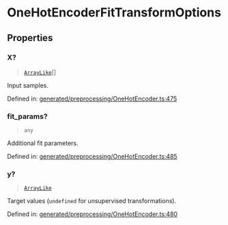 # OneHotEncoderFitTransformOptions

## Properties

### X?

> [`ArrayLike`](../types/ArrayLike.md)[]

Input samples.

Defined in:  [generated/preprocessing/OneHotEncoder.ts:475](https://github.com/transitive-bullshit/scikit-learn-ts/blob/b59c1ff/packages/sklearn/src/generated/preprocessing/OneHotEncoder.ts#L475)

### fit\_params?

> `any`

Additional fit parameters.

Defined in:  [generated/preprocessing/OneHotEncoder.ts:485](https://github.com/transitive-bullshit/scikit-learn-ts/blob/b59c1ff/packages/sklearn/src/generated/preprocessing/OneHotEncoder.ts#L485)

### y?

> [`ArrayLike`](../types/ArrayLike.md)

Target values (`undefined` for unsupervised transformations).

Defined in:  [generated/preprocessing/OneHotEncoder.ts:480](https://github.com/transitive-bullshit/scikit-learn-ts/blob/b59c1ff/packages/sklearn/src/generated/preprocessing/OneHotEncoder.ts#L480)
